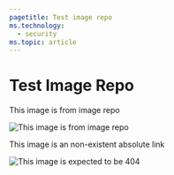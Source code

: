 ```yaml
---
pagetitle: Test image repo
ms.technology: 
  - security
ms.topic: article
---
```

# Test Image Repo
This image is from image repo

![This image is from image repo](/testimage/articles/active-directory-b2c/images/kmsi.png)

This image is an non-existent absolute link

![This image is expected to be 404](/i-dont-exist.png)
